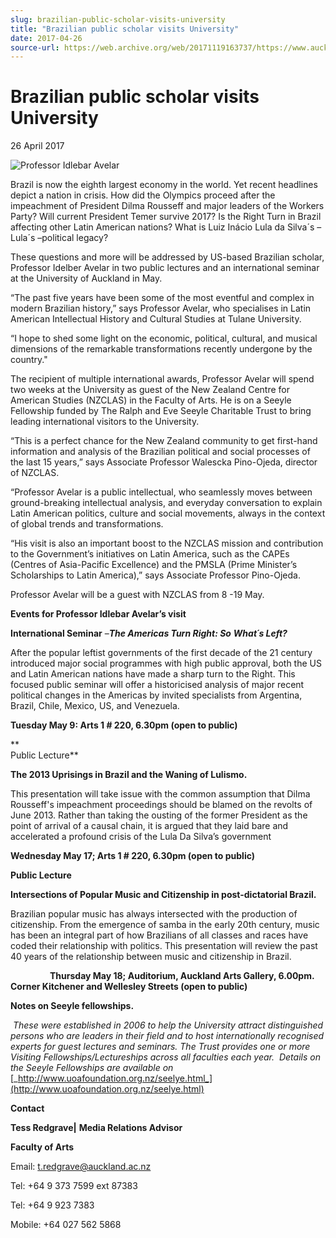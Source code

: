 ```yaml
---
slug: brazilian-public-scholar-visits-university
title: "Brazilian public scholar visits University"
date: 2017-04-26
source-url: https://web.archive.org/web/20171119163737/https://www.auckland.ac.nz/en/about/news-events-and-notices/news/news-2017/04/brazilian-scholar-visits-university.html
---
```

Brazilian public scholar visits University
==========================================

26 April 2017

![Professor Idlebar Avelar](https://www.auckland.ac.nz/en/about/news-events-and-notices/news/news-2017/04/brazilian-scholar-visits-university/_jcr_content/par/textimage/image.img.jpg/1493257441183.jpg "Professor Idlebar Avelar")

Brazil is now the eighth largest economy in the world. Yet recent headlines depict a nation in crisis. How did the Olympics proceed after the impeachment of President Dilma Rousseff and major leaders of the Workers Party? Will current President Temer survive 2017? Is the Right Turn in Brazil affecting other Latin American nations? What is Luiz Inácio Lula da Silva´s – Lula´s –political legacy?

These questions and more will be addressed by US-based Brazilian scholar, Professor Idelber Avelar in two public lectures and an international seminar at the University of Auckland in May.

“The past five years have been some of the most eventful and complex in modern Brazilian history,” says Professor Avelar, who specialises in Latin American Intellectual History and Cultural Studies at Tulane University.

“I hope to shed some light on the economic, political, cultural, and musical dimensions of the remarkable transformations recently undergone by the country."

The recipient of multiple international awards, Professor Avelar will spend two weeks at the University as guest of the New Zealand Centre for American Studies (NZCLAS) in the Faculty of Arts. He is on a Seeyle Fellowship funded by The Ralph and Eve Seeyle Charitable Trust to bring leading international visitors to the University.

“This is a perfect chance for the New Zealand community to get first-hand information and analysis of the Brazilian political and social processes of the last 15 years,” says Associate Professor Walescka Pino-Ojeda, director of NZCLAS.

“Professor Avelar is a public intellectual, who seamlessly moves between ground-breaking intellectual analysis, and everyday conversation to explain Latin American politics, culture and social movements, always in the context of global trends and transformations.

“His visit is also an important boost to the NZCLAS mission and contribution to the Government’s initiatives on Latin America, such as the CAPEs (Centres of Asia-Pacific Excellence) and the PMSLA (Prime Minister’s Scholarships to Latin America),” says Associate Professor Pino-Ojeda.

Professor Avelar will be a guest with NZCLAS from 8 -19 May.

**Events for Professor Idlebar Avelar’s visit**

**International Seminar** –**_The Americas Turn Right: So_** _**What´s Left?**_

After the popular leftist governments of the first decade of the 21 century introduced major social programmes with high public approval, both the US and Latin American nations have made a sharp turn to the Right. This focused public seminar will offer a historicised analysis of major recent political changes in the Americas by invited specialists from Argentina, Brazil, Chile, Mexico, US, and Venezuela.

**Tuesday May 9: Arts 1 # 220, 6.30pm (open to public)**

**  
Public Lecture**

**The 2013 Uprisings in Brazil and the Waning of Lulismo.**

This presentation will take issue with the common assumption that Dilma Rousseff's impeachment proceedings should be blamed on the revolts of June 2013. Rather than taking the ousting of the former President as the point of arrival of a causal chain, it is argued that they laid bare and accelerated a profound crisis of the Lula Da Silva’s government

**Wednesday May 17; Arts 1 # 220, 6.30pm (open to public)**

**Public Lecture**

**Intersections of Popular Music and Citizenship in post-dictatorial Brazil.**

Brazilian popular music has always intersected with the production of citizenship. From the emergence of samba in the early 20th century, music has been an integral part of how Brazilians of all classes and races have coded their relationship with politics. This presentation will review the past 40 years of the relationship between music and citizenship in Brazil.

                **Thursday May 18; Auditorium, Auckland Arts Gallery, 6.00pm. Corner Kitchener and Wellesley Streets (open to public)**

**Notes on Seeyle fellowships.**

 _These were established in 2006 to help the University attract distinguished persons who are leaders in their field and to host internationally recognised experts for guest lectures and seminars. The Trust provides one or more Visiting Fellowships/Lectureships across all faculties each year.  Details on the Seeyle Fellowships are available on_ [_http://www.uoafoundation.org.nz/seelye.html_](http://www.uoafoundation.org.nz/seelye.html)

**Contact**

**Tess Redgrave|** **Media Relations Advisor**

**Faculty of Arts**

Email: [t.redgrave@auckland.ac.nz](mailto:t.redgrave@auckland.ac.nz)  

Tel: +64 9 373 7599 ext 87383

Tel: +64 9 923 7383

Mobile: +64 027 562 5868